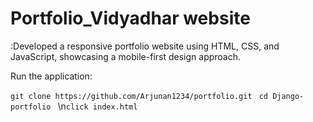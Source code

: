 # Portfolio_Vidyadhar website

:Developed a responsive portfolio website using HTML, CSS, and JavaScript, showcasing a mobile-first design approach.

 Run the application:

  `git clone https://github.com/Arjunan1234/portfolio.git `
`cd Django-portfolio `
 \n`click index.html `
